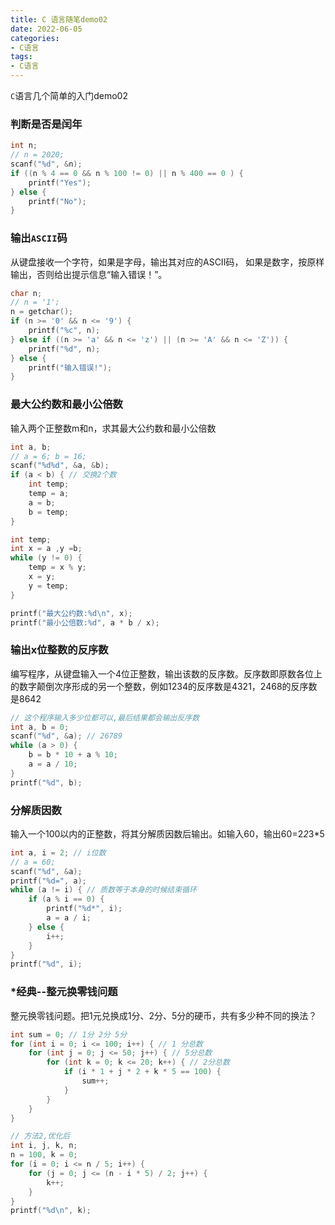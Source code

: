 ```yaml
---
title: C 语言随笔demo02
date: 2022-06-05
categories: 
- C语言
tags:
- C语言
---
```


`C`语言几个简单的入门demo02

<!-- more -->

### 判断是否是闰年

```c
int n;
// n = 2020;
scanf("%d", &n);
if ((n % 4 == 0 && n % 100 != 0) || n % 400 == 0 ) {
    printf("Yes");
} else {
    printf("No");
}
```

### 输出`ASCII`码

从键盘接收一个字符，如果是字母，输出其对应的ASCII码，
如果是数字，按原样输出，否则给出提示信息“输入错误！”。

```c
char n;
// n = '1';
n = getchar();
if (n >= '0' && n <= '9') {
    printf("%c", n);
} else if ((n >= 'a' && n <= 'z') || (n >= 'A' && n <= 'Z')) {
    printf("%d", n);
} else {
    printf("输入错误!");
}
```

### 最大公约数和最小公倍数

输入两个正整数m和n，求其最大公约数和最小公倍数

```c
int a, b;
// a = 6; b = 16;
scanf("%d%d", &a, &b);
if (a < b) { // 交换2个数
    int temp;
    temp = a;
    a = b;
    b = temp;
}

int temp;
int x = a ,y =b;
while (y != 0) {
    temp = x % y;
    x = y;
    y = temp;
}

printf("最大公约数:%d\n", x);
printf("最小公倍数:%d", a * b / x);
```

### 输出x位整数的反序数

编写程序，从键盘输入一个4位正整数，输出该数的反序数。反序数即原数各位上的数字颠倒次序形成的另一个整数，例如1234的反序数是4321，2468的反序数是8642

```c
// 这个程序输入多少位都可以,最后结果都会输出反序数
int a, b = 0;
scanf("%d", &a); // 26789
while (a > 0) {
    b = b * 10 + a % 10;
    a = a / 10;
}
printf("%d", b);
```

### 分解质因数

输入一个100以内的正整数，将其分解质因数后输出。如输入60，输出60=2*2*3*5

```c
int a, i = 2; // i位数
// a = 60;
scanf("%d", &a);
printf("%d=", a);
while (a != i) { // 质数等于本身的时候结束循环
    if (a % i == 0) {
        printf("%d*", i);
        a = a / i;
    } else {
        i++;
    }
}
printf("%d", i);
```

### *经典--整元换零钱问题

整元换零钱问题。把1元兑换成1分、2分、5分的硬币，共有多少种不同的换法？

```c
int sum = 0; // 1分 2分 5分
for (int i = 0; i <= 100; i++) { // 1 分总数
    for (int j = 0; j <= 50; j++) { // 5分总数
        for (int k = 0; k <= 20; k++) { // 2分总数
            if (i * 1 + j * 2 + k * 5 == 100) {
                sum++;
            }
        }
    }
}

// 方法2,优化后
int i, j, k, n;
n = 100, k = 0;
for (i = 0; i <= n / 5; i++) {
    for (j = 0; j <= (n - i * 5) / 2; j++) {
        k++;
    }
}
printf("%d\n", k);
```








